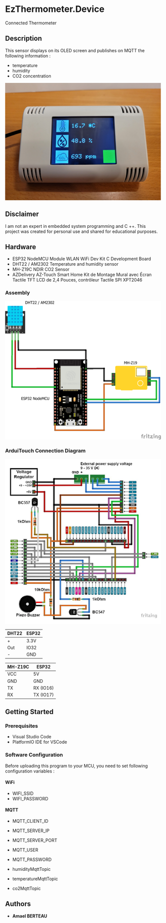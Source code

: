 # EzThermometer.Device
Connected Thermometer

## Description
This sensor displays on its OLED screen and publishes on MQTT the following information :
- temperature
- humidity
- CO2 concentration

![Device](/device.jpg)

## Disclaimer
I am not an expert in embedded system programming and C ++. This project was created for personal use and shared for educational purposes.

## Hardware
- ESP32 NodeMCU Module WLAN WiFi Dev Kit C Development Board
- DHT22 / AM2302 Temperature and humidity sensor
- MH-Z19C NDIR CO2 Sensor
- AZDelivery AZ-Touch Smart Home Kit de Montage Mural avec Écran Tactile TFT LCD de 2,4 Pouces, contrôleur Tactile SPI XPT2046

### Assembly
![Assembly](/assembly.png)

### ArduiTouch Connection Diagram
![ArduiTouch Connection Diagram](/arduitouch-connection-diagram.png)

|DHT22|ESP32|
|------|---|
|+|3.3V|
|Out|IO32|
|-|GND|

|MH-Z19C|ESP32|
|------|---|
|VCC|5V|
|GND|GND|
|TX| RX (IO16)|
|RX| TX (IO17)|

## Getting Started
### Prerequisites
- Visual Studio Code
- PlatformIO IDE for VSCode

### Software Configuration
Before uploading this program to your MCU, you need to set following configuration variables :
#### WiFi
- WIFI_SSID
- WIFI_PASSWORD

#### MQTT
- MQTT_CLIENT_ID
- MQTT_SERVER_IP
- MQTT_SERVER_PORT
- MQTT_USER
- MQTT_PASSWORD

- humidityMqttTopic
- temperatureMqttTopic
- co2MqttTopic

## Authors
* **Amael BERTEAU**